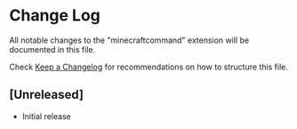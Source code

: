 # Change Log

All notable changes to the "minecraftcommand" extension will be documented in this file.

Check [Keep a Changelog](http://keepachangelog.com/) for recommendations on how to structure this file.

## [Unreleased]

- Initial release